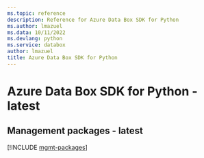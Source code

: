 ```yaml
---
ms.topic: reference
description: Reference for Azure Data Box SDK for Python
ms.author: lmazuel
ms.data: 10/11/2022
ms.devlang: python
ms.service: databox
author: lmazuel
title: Azure Data Box SDK for Python
---
```

# Azure Data Box SDK for Python - latest

## Management packages - latest
[!INCLUDE [mgmt-packages](data-box-mgmt-index.md)]